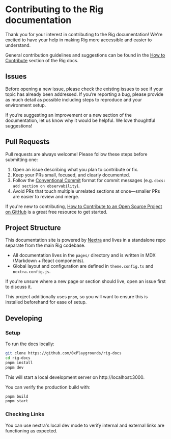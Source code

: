 # Contributing to the Rig documentation

Thank you for your interest in contributing to the Rig documentation! We're excited to have your help in making Rig more accessible and easier to understand.

General contribution guidelines and suggestions can be found in the [How to Contribute](https://docs.rig.rs/docs/how_to_contribute) section of the Rig docs.

## Issues

Before opening a new issue, please check the existing issues to see if your topic has already been addressed. If you’re reporting a bug, please provide as much detail as possible including steps to reproduce and your environment setup.

If you’re suggesting an improvement or a new section of the documentation, let us know why it would be helpful. We love thoughtful suggestions!

## Pull Requests

Pull requests are always welcome! Please follow these steps before submitting one:

1. Open an issue describing what you plan to contribute or fix.
2. Keep your PRs small, focused, and clearly documented.
3. Follow the [Conventional Commit](https://www.conventionalcommits.org/en/v1.0.0/) format for commit messages (e.g. `docs: add section on observability`).
4. Avoid PRs that touch multiple unrelated sections at once—smaller PRs are easier to review and merge.

If you're new to contributing, [How to Contribute to an Open Source Project on GitHub](https://kcd.im/pull-request) is a great free resource to get started.

## Project Structure
This documentation site is powered by [Nextra](https://nextra.site) and lives in a standalone repo separate from the main Rig codebase.

- All documentation lives in the `pages/` directory and is written in MDX (Markdown + React components).
- Global layout and configuration are defined in `theme.config.ts` and `nextra.config.js`.

If you're unsure where a new page or section should live, open an issue first to discuss it.

This project additionally uses `pnpm`, so you will want to ensure this is installed beforehand for ease of setup.

## Developing

### Setup
To run the docs locally:
```bash
git clone https://github.com/0xPlaygrounds/rig-docs
cd rig-docs
pnpm install
pnpm dev
```

This will start a local development server on http://localhost:3000.

You can verify the production build with:
```bash
pnpm build
pnpm start
```

### Checking Links
You can use nextra's local dev mode to verify internal and external links are functioning as expected.
